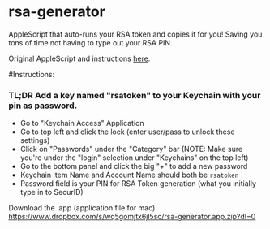 # rsa-generator
AppleScript that auto-runs your RSA token and copies it for you! Saving you tons of time not having to type out your RSA PIN.

Original AppleScript and instructions [here](http://marcovaltas.com/2012/10/09/scripting-token-retrieval-on-osx.html). 

#Instructions:

### TL;DR Add a key named "rsatoken" to your Keychain with your pin as password.

* Go to "Keychain Access" Application
* Go to top left and click the lock (enter user/pass to unlock these settings)
* Click on "Passwords" under the "Category" bar (NOTE: Make sure you're under the "login" selection under "Keychains" on the top left)
* Go to the bottom panel and click the big "+" to add a new password
* Keychain Item Name and Account Name should both be `rsatoken`
* Password field is your PIN for RSA Token generation (what you initially type in to SecurID)

Download the .app (application file for mac)
https://www.dropbox.com/s/wq5gomjtx6jl5sc/rsa-generator.app.zip?dl=0
